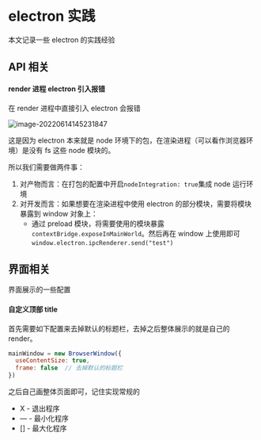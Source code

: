 # electron 实践

本文记录一些 electron 的实践经验



## API 相关

#### render 进程 electron 引入报错

在 render 进程中直接引入 electron 会报错

![image-20220614145231847](https://liaoyk-markdown.oss-cn-hangzhou.aliyuncs.com/markdownImg/image-20220614145231847.png?x-oss-process=image/resize,w_600,m_lfit) 

这是因为 electron 本来就是 node 环境下的包，在渲染进程（可以看作浏览器环境）是没有 fs 这些 node 模块的。

所以我们需要做两件事：

1. 对产物而言：在打包的配置中开启`nodeIntegration: true`集成 node 运行环境
2. 对开发而言：如果想要在渲染进程中使用 electron 的部分模块，需要将模块暴露到 window 对象上：
   - 通过 preload 模块，将需要使用的模块暴露`contextBridge.exposeInMainWorld`。然后再在 window 上使用即可`window.electron.ipcRenderer.send("test")`



## 界面相关

界面展示的一些配置

#### 自定义顶部 title

首先需要如下配置来去掉默认的标题栏，去掉之后整体展示的就是自己的 render。

```js
mainWindow = new BrowserWindow({
  useContentSize: true,
  frame: false  // 去掉默认的标题栏
})
```

之后自己画整体页面即可，记住实现常规的

- X - 退出程序
- — - 最小化程序
- [] - 最大化程序